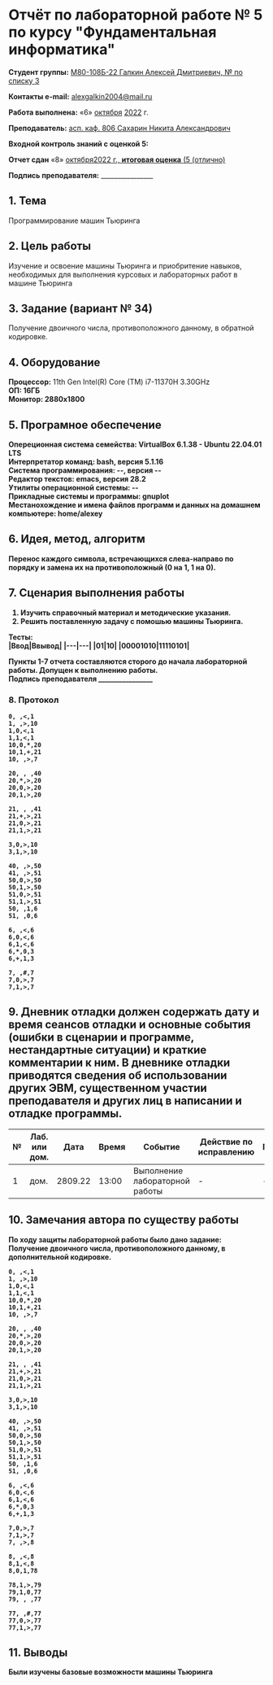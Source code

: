 # **Отчёт по лабораторной работе № 5** по курсу "Фундаментальная информатика"

<b>Студент группы:</b> <ins>М80-108Б-22 Галкин Алексей Дмитриевич, № по списку 3</ins> 

<b>Контакты e-mail:</b> <ins>alexgalkin2004@mail.ru</ins>

<b>Работа выполнена:</b> «6» <ins>октября</ins> <ins>2022</ins> г.

<b>Преподаватель:</b> <ins>асп. каф. 806 Сахарин Никита Александрович</ins>

<b>Входной контроль знаний с оценкой 5:</b> <ins></ins>

<b>Отчет сдан</b> «8» <ins> октября<ins>2022</ins> г., <b>итоговая оценка</b> (<ins>5 (отлично)</ins>

<b>Подпись преподавателя:</b> ________________  

## 1. Тема
Программирование машин Тьюринга

## 2. Цель работы
Изучение и освоение машины Тьюринга и приобритение навыков, необходимых для
выполнения курсовых и лабораторных работ в машине Тьюринга

## 3. Задание (вариант № 34)
Получение двоичного числа, противоположного данному, в обратной кодировке.

## 4. Оборудование
<b>Процессор:</b> 11th Gen Intel(R) Core (TM) i7-11370H 3.30GHz<br/>
<b>ОП: 16ГБ <br/>
<b>Монитор: 2880x1800 <br/>
## 5. Програмное обеспечение
<b>Опереционная система семейства: VirtualBox 6.1.38 - Ubuntu 22.04.01 LTS<br/>
<b>Интерпретатор команд:</b> bash, версия 5.1.16<br/>
<b>Система программирования:</b> --, версия --<br/>
<b>Редактор текстов:</b> emacs, версия **28.2**<br/>
<b>Утилиты операционной системы:</b> --<br/>
<b>Прикладные системы и программы:</b> gnuplot<br/>
<b>Местанохождение и имена файлов программ и данных на домашнем компьютере:</b> home/alexey<br/>
## 6. Идея, метод, алгоритм
Перенос каждого символа, встречающихся слева-направо по порядку и замена их на противоположный (0 на 1, 1 на 0).
## 7. Сценария выполнения работы
1. Изучить справочный материал и методические указания. <br/>
2. Решить поставленную задачу с помошью машины Тьюринга. 
  
Тесты: <br/>
|Ввод|Ввывод|
|---|---|
|01|10|
|00001010|11110101|
  
Пункты 1-7 отчета составляются сторого до начала лабораторной работы.
Допущен к выполнению работы.  
<b>Подпись преподавателя</b> ________________
### 8. **Протокол**
```
0, ,<,1
1, ,>,10
1,0,<,1
1,1,<,1
10,0,*,20
10,1,+,21
10, ,>,7

20, , ,40
20,*,>,20
20,0,>,20
20,1,>,20

21, , ,41
21,+,>,21
21,0,>,21
21,1,>,21

3,0,>,10
3,1,>,10

40, ,>,50
41, ,>,51
50,0,>,50
50,1,>,50
51,0,>,51
51,1,>,51
50, ,1,6
51, ,0,6

6, ,<,6
6,0,<,6
6,1,<,6
6,*,0,3
6,+,1,3

7, ,#,7
7,0,>,7
7,1,>,7
```
## 9. Дневник отладки должен содержать дату и время сеансов отладки и основные события (ошибки в сценарии и программе, нестандартные ситуации) и краткие комментарии к ним. В дневнике отладки приводятся сведения об использовании других ЭВМ, существенном участии преподавателя и других лиц в написании и отладке программы.

| № |  Лаб. или дом. | Дата | Время | Событие | Действие по исправлению | Примечание |
| ------ | ------ | ------ | ------ | ------ | ------ | ------ |
| 1 | дом. | 2809.22 | 13:00 | Выполнение лабораторной работы | - | - |    
## 10. Замечания автора по существу работы
По ходу защиты лабораторной работы было дано задание:   
Получение двоичного числа, противоположного данному, в дополнительной кодировке.
```
0, ,<,1
1, ,>,10
1,0,<,1
1,1,<,1
10,0,*,20
10,1,+,21
10, ,>,7

20, , ,40
20,*,>,20
20,0,>,20
20,1,>,20

21, , ,41
21,+,>,21
21,0,>,21
21,1,>,21

3,0,>,10
3,1,>,10

40, ,>,50
41, ,>,51
50,0,>,50
50,1,>,50
51,0,>,51
51,1,>,51
50, ,1,6
51, ,0,6

6, ,<,6
6,0,<,6
6,1,<,6
6,*,0,3
6,+,1,3

7,0,>,7
7,1,>,7
7, ,>,8

8, ,<,8
8,1,<,8
8,0,1,78

78,1,>,79
79,1,0,77
79, , ,77

77, ,#,77
77,0,>,77
77,1,>,77
```
## 11. Выводы
Были изучены базовые возможности машины Тьюринга
